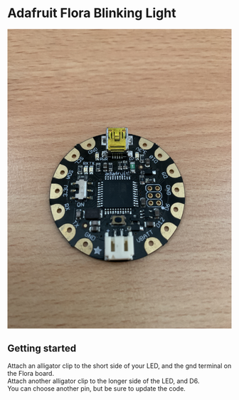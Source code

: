 # Adafruit Flora Blinking Light
![Adaruit Flora Development board](/images/AdafruitFlora.JPG)

## Getting started
Attach an alligator clip to the short side of your LED, and the gnd terminal on the Flora board. </br>
Attach another alligator clip to the longer side of the LED, and D6. </br>
You can choose another pin, but be sure to update the code. </br>